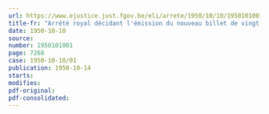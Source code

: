 ```yaml
---
url: https://www.ejustice.just.fgov.be/eli/arrete/1950/10/10/1950101001/justel
title-fr: "Arrêté royal décidant l'émission du nouveau billet de vingt francs"
date: 1950-10-10
source:
number: 1950101001
page: 7268
case: 1950-10-10/01
publication: 1950-10-14
starts:
modifies:
pdf-original:
pdf-consolidated:
---
```


